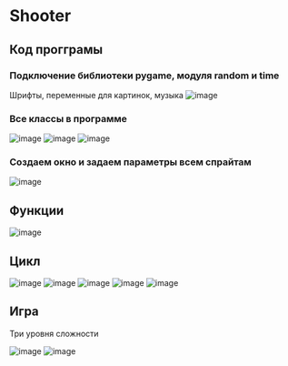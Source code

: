 # Shooter #
## Код прогграмы ##

### Подключение библиотеки pygame, модуля random и time ###

Шрифты, переменные для картинок, музыка
![image](https://user-images.githubusercontent.com/111111737/184539181-3a166a16-e1d6-4200-8753-22f616df6536.png)

### Все классы в программе ###

![image](https://user-images.githubusercontent.com/111111737/184539244-7381c825-7bfb-4868-87f9-1b78b46533ea.png)
![image](https://user-images.githubusercontent.com/111111737/184539247-6db5a9bb-9cea-4e72-8fee-2bc28f1b216a.png)
![image](https://user-images.githubusercontent.com/111111737/184539250-3ab182e1-96d3-450d-a67b-9cd652e2d842.png)

### Создаем окно и задаем параметры всем спрайтам ###

![image](https://user-images.githubusercontent.com/111111737/184539288-1e428941-3df2-4483-a6c3-c5919e48430e.png)



## Функции ##


![image](https://user-images.githubusercontent.com/111111737/184539384-1f1b54fc-5781-41fd-8e6d-af5416c44e89.png)


## Цикл ##

![image](https://user-images.githubusercontent.com/111111737/184539429-32b3ace8-6761-4181-84bb-807e024e2cb5.png)
![image](https://user-images.githubusercontent.com/111111737/184539436-1d52721a-d13a-4b5e-979c-684cb0f5b6dc.png)
![image](https://user-images.githubusercontent.com/111111737/184539441-878c5a74-f309-40c8-a198-dfeceb2b11a9.png)
![image](https://user-images.githubusercontent.com/111111737/184539447-c88ed07f-ffbd-43d6-a6e7-4d19f10c9519.png)
![image](https://user-images.githubusercontent.com/111111737/184539455-775bd6a7-5b79-46f1-b80b-af9cde0bbe9e.png)


## Игра ##

Три уровня сложности

![image](https://user-images.githubusercontent.com/111111737/184539488-3816f61d-7202-44bc-8dc1-76a1e15d991a.png)
![image](https://user-images.githubusercontent.com/111111737/184539520-0627338e-c3e6-4e61-a84c-0f24fe98a482.png)



